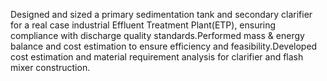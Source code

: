 Designed and sized a primary sedimentation tank and secondary clarifier for a real case industrial Effluent Treatment Plant(ETP), ensuring compliance with discharge quality standards.Performed mass & energy balance and cost estimation to ensure efficiency and feasibility.Developed cost estimation and material requirement analysis for clarifier and flash mixer construction.
